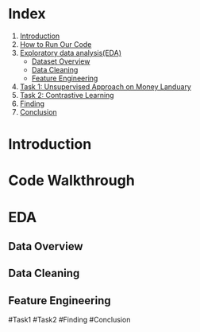 # **Index**
1. [Introduction](#introduction)
2. [How to Run Our Code](#Code-Walkthrough)
3. [Exploratory data analysis(EDA)](#EDA)
    - [Dataset Overview](#data-overview)
    - [Data Cleaning](#data-cleaning)
    - [Feature Engineering](#feature-eng)
4. [Task 1: Unsupervised Approach on Money Landuary](#task1)
5. [Task 2: Contrastive Learning](#task2)
7. [Finding](#finding)
8. [Conclusion](#conclusion)
# Introduction
# Code Walkthrough
# EDA
## Data Overview
## Data Cleaning
## Feature Engineering
#Task1
#Task2
#Finding
#Conclusion
